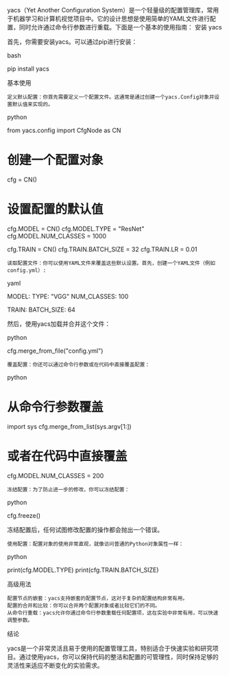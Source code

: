 yacs（Yet Another Configuration System）是一个轻量级的配置管理库，常用于机器学习和计算机视觉项目中。它的设计思想是使用简单的YAML文件进行配置，同时允许通过命令行参数进行重载。下面是一个基本的使用指南：
安装 yacs

首先，你需要安装yacs。可以通过pip进行安装：

bash

pip install yacs

基本使用

    定义默认配置：你首先需要定义一个配置文件。这通常是通过创建一个yacs.Config对象并设置默认值来实现的。

python

from yacs.config import CfgNode as CN

# 创建一个配置对象
cfg = CN()

# 设置配置的默认值
cfg.MODEL = CN()
cfg.MODEL.TYPE = "ResNet"
cfg.MODEL.NUM_CLASSES = 1000

cfg.TRAIN = CN()
cfg.TRAIN.BATCH_SIZE = 32
cfg.TRAIN.LR = 0.01

    读取配置文件：你可以使用YAML文件来覆盖这些默认设置。首先，创建一个YAML文件（例如config.yml）:

yaml

MODEL:
  TYPE: "VGG"
  NUM_CLASSES: 100

TRAIN:
  BATCH_SIZE: 64

然后，使用yacs加载并合并这个文件：

python

cfg.merge_from_file("config.yml")

    覆盖配置：你还可以通过命令行参数或在代码中直接覆盖配置：

python

# 从命令行参数覆盖
import sys
cfg.merge_from_list(sys.argv[1:])

# 或者在代码中直接覆盖
cfg.MODEL.NUM_CLASSES = 200

    冻结配置：为了防止进一步的修改，你可以冻结配置：

python

cfg.freeze()

冻结配置后，任何试图修改配置的操作都会抛出一个错误。

    使用配置：配置对象的使用非常直观，就像访问普通的Python对象属性一样：

python

print(cfg.MODEL.TYPE)
print(cfg.TRAIN.BATCH_SIZE)

高级用法

    配置节点的嵌套：yacs支持嵌套的配置节点，这对于复杂的配置结构非常有用。
    配置的合并和比较：你可以合并两个配置对象或者比较它们的不同。
    从命令行重载：yacs允许你通过命令行参数重载任何配置项，这在实验中非常有用，可以快速调整参数。

结论

yacs是一个非常灵活且易于使用的配置管理工具，特别适合于快速实验和研究项目。通过使用yacs，你可以保持代码的整洁和配置的可管理性，同时保持足够的灵活性来适应不断变化的实验需求。